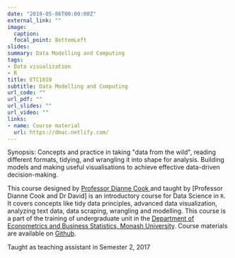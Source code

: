 ```yaml
---
date: "2019-05-06T00:00:00Z"
external_link: ""
image:
  caption: 
  focal_point: BottomLeft
slides: 
summary: Data Modelling and Computing 
tags:
- Data visualization
- R
title: ETC1010
subtitle: Data Modelling and Computing
url_code: ""
url_pdf: ""
url_slides: ""
url_video: ""
links:
- name: Course material
  url: https://dmac.netlify.com/
---
```

Synopsis: Concepts and practice in taking "data from the wild", reading different formats, tidying, and wrangling it into shape for analysis. Building models and making useful visualisations to achieve effective data-driven decision-making.

This course designed by [Professor Dianne Cook
](http://dicook.org/) and taught by [Professor Dianne Cook and Dr David] is an introductory course for Data Science in `R`. It covers concepts like tidy data principles, advanced data visualization, analyzing text data, data scraping, wrangling and modelling. This course is a part of the training of undergraduate unit in the [Department of Econometrics and Business Statistics, Monash University](http://www.monash.edu/pubs/2019handbooks/units/index-byou-department-of-econometrics-and-business-statistics.html). Course materials are available on [Github](https://dmac.dicook.org/).

Taught as teaching assistant in Semester 2, 2017
